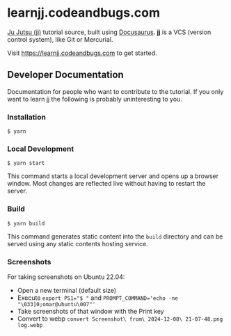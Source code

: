 # learnjj.codeandbugs.com

[Ju Jutsu (jj)](https://martinvonz.github.io/jj/latest/) tutorial source, built
using [Docusaurus](https://docusaurus.io/). **jj** is a VCS (version control
system), like Git or Mercurial.

Visit https://learnjj.codeandbugs.com to get started.


## Developer Documentation

Documentation for people who want to contribute to the tutorial. If you only
want to learn jj the following is probably uninteresting to you.

### Installation

```
$ yarn
```

### Local Development

```
$ yarn start
```

This command starts a local development server and opens up a browser window.
Most changes are reflected live without having to restart the server.

### Build

```
$ yarn build
```

This command generates static content into the `build` directory and can be
served using any static contents hosting service.


### Screenshots

For taking screenshots on Ubuntu 22.04:

* Open a new terminal (default size)
* Execute `export PS1="$ "` and `PROMPT_COMMAND='echo -ne "\033]0;omar@ubuntu\007"'`
* Take screenshots of that window with the Print key
* Convert to webp `convert Screenshot\ from\ 2024-12-08\ 21-07-48.png log.webp`
